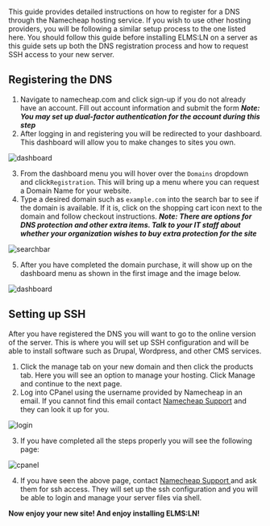 This guide provides detailed instructions on how to register for a DNS through the Namecheap hosting service. If you wish to use other hosting providers, you will be following a similar setup process to the one listed here. You should follow this guide before installing ELMS:LN on a server as this guide sets up both the DNS registration process and how to request SSH access to your new server. 

## Registering the DNS

1. Navigate to namecheap.com and click sign-up if you do not already have an account. Fill out account information and submit the form
    **_Note: You may set up dual-factor authentication for the account during this step_**
2. After logging in and registering you will be redirected to your dashboard. This dashboard will allow you to make changes to sites you own. 

![dashboard](https://cloud.githubusercontent.com/assets/7243665/20538181/14c08d8c-b0be-11e6-877a-3b7df8640519.png)

3. From the dashboard menu you will hover over the `Domains` dropdown and click`Registration`. This will bring up a menu where you can request a Domain Name for your website.
4. Type a desired domain such as `example.com` into the search bar to see if the domain is available. If it is, click on the shopping cart icon next to the domain and follow checkout instructions. 
    **_Note: There are options for DNS protection and other extra items. Talk to your IT staff about whether your organization wishes to buy extra protection for the site_**

![searchbar](https://cloud.githubusercontent.com/assets/7243665/20314212/68d6cca2-ab27-11e6-90bd-9a04cf7b1c71.png)

5. After you have completed the domain purchase, it will show up on the dashboard menu as shown in the first image and the image below.

![dashboard](https://cloud.githubusercontent.com/assets/7243665/20538181/14c08d8c-b0be-11e6-877a-3b7df8640519.png)

## Setting up SSH

After you have registered the DNS you will want to go to the online version of the server. This is where you will set up SSH configuration and will be able to install software such as Drupal, Wordpress, and other CMS services. 

1. Click the manage tab on your new domain and then click the products tab. Here you will see an option to manage your hosting. Click Manage and continue to the next page. 
2. Log into CPanel using the username provided by Namecheap in an email. If you cannot find this email contact [Namecheap Support](https://www.namecheap.com/support/live-chat/general.aspx?loc) and they can look it up for you. 

![login](https://cloud.githubusercontent.com/assets/7243665/20538196/23591878-b0be-11e6-92b6-2c20930a2ca2.png)

3. If you have completed all the steps properly you will see the following page: 

![cpanel](https://cloud.githubusercontent.com/assets/7243665/20314724/28500098-ab29-11e6-9140-eb7b78995098.png)

4. If you have seen the above page, contact [Namecheap Support ](https://www.namecheap.com/support/live-chat/general.aspx?loc)and ask them for ssh access. They will set up the ssh configuration and you will be able to login and manage your server files via shell. 

**Now enjoy your new site! And enjoy installing ELMS:LN!**
